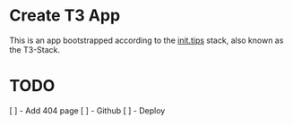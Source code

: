 # Create T3 App

This is an app bootstrapped according to the [init.tips](https://init.tips) stack, also known as the T3-Stack.

# TODO

[ ] - Add 404 page
[ ] - Github
[ ] - Deploy
